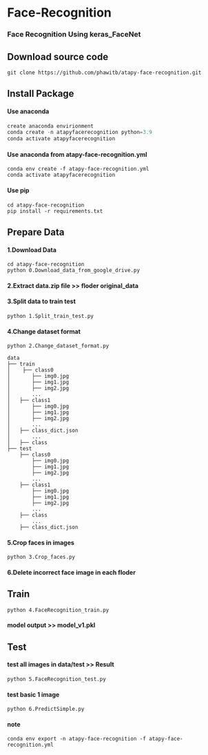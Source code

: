 # Face-Recognition
### Face Recognition Using keras_FaceNet

## Download source code
```
git clone https://github.com/phawitb/atapy-face-recognition.git
```




## Install Package
#### Use anaconda
```python
create anaconda envirionment
conda create -n atapyfacerecognition python=3.9
conda activate atapyfacerecognition
```
#### Use anaconda from atapy-face-recognition.yml
```
conda env create -f atapy-face-recognition.yml
conda activate atapyfacerecognition
```
#### Use pip 
```
cd atapy-face-recognition
pip install -r requirements.txt
```

## Prepare Data
#### 1.Download Data 
```
cd atapy-face-recognition
python 0.Download_data_from_google_drive.py
```
#### 2.Extract data.zip file >> floder original_data
#### 3.Split data to train test
```
python 1.Split_train_test.py
```
#### 4.Change dataset format
```
python 2.Change_dataset_format.py
```
```
data
├── train
│    ├── class0
│		├── img0.jpg
│		├── img1.jpg
│		├── img2.jpg
│		...
│	├── class1
│		├── img0.jpg
│		├── img1.jpg
│		├── img2.jpg
│		...
│	├── class_dict.json
│		...
│	├── class
├── test
    ├── class0
		├── img0.jpg
		├── img1.jpg
		├── img2.jpg
		...
	├── class1
		├── img0.jpg
		├── img1.jpg
		├── img2.jpg
		...
	├── class
		...
	├── class_dict.json

```
#### 5.Crop faces in images
```
python 3.Crop_faces.py
```
#### 6.Delete incorrect face image in each floder

## Train
```
python 4.FaceRecognition_train.py
```
#### model output >> model_v1.pkl
## Test
#### test all images in data/test >> Result
```
python 5.FaceRecognition_test.py
```
#### test basic 1 image
```
python 6.PredictSimple.py
```

#### note
```
conda env export -n atapy-face-recognition -f atapy-face-recognition.yml
```

